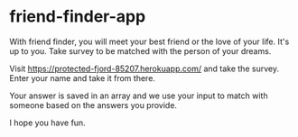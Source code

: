# friend-finder-app

With friend finder, you will meet your best friend or the love of your life. It's up to you. Take survey to be matched with the person of your dreams.

Visit  https://protected-fjord-85207.herokuapp.com/
and take the survey. Enter your name and take it from there.

Your answer is saved in an array and we use your input to match with someone based on the answers you provide. 

I hope you have fun.